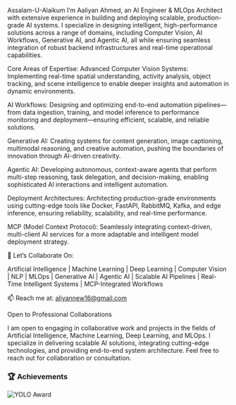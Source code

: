 Assalam-U-Alaikum
I’m Aaliyan Ahmed, an AI Engineer & MLOps Architect with extensive experience in building and deploying scalable, production-grade AI systems. I specialize in designing intelligent, high-performance solutions across a range of domains, including Computer Vision, AI Workflows, Generative AI, and Agentic AI, all while ensuring seamless integration of robust backend infrastructures and real-time operational capabilities.

Core Areas of Expertise:
Advanced Computer Vision Systems: Implementing real-time spatial understanding, activity analysis, object tracking, and scene intelligence to enable deeper insights and automation in dynamic environments.

AI Workflows: Designing and optimizing end-to-end automation pipelines—from data ingestion, training, and model inference to performance monitoring and deployment—ensuring efficient, scalable, and reliable solutions.

Generative AI: Creating systems for content generation, image captioning, multimodal reasoning, and creative automation, pushing the boundaries of innovation through AI-driven creativity.

Agentic AI: Developing autonomous, context-aware agents that perform multi-step reasoning, task delegation, and decision-making, enabling sophisticated AI interactions and intelligent automation.

Deployment Architectures: Architecting production-grade environments using cutting-edge tools like Docker, FastAPI, RabbitMQ, Kafka, and edge inference, ensuring reliability, scalability, and real-time performance.

MCP (Model Context Protocol): Seamlessly integrating context-driven, multi-client AI services for a more adaptable and intelligent model deployment strategy.


🤝 Let’s Collaborate On:

Artificial Intelligence | Machine Learning | Deep Learning | Computer Vision | NLP | MLOps | Generative AI | Agentic AI | Scalable AI Pipelines | Real-Time Intelligent Systems | MCP-Integrated Workflows

📫 Reach me at: aliyannew16@gmail.com

Open to Professional Collaborations

I am open to engaging in collaborative work and projects in the fields of Artificial Intelligence, Machine Learning, Deep Learning, and MLOps. I specialize in delivering scalable AI solutions, integrating cutting-edge technologies, and providing end-to-end system architecture. Feel free to reach out for collaboration or consultation.

### 🏆 Achievements
![YOLO Award](https://img.shields.io/badge/YOLO%20Award-Best%20AI%20Object%20Detection-gold?style=for-the-badge)
